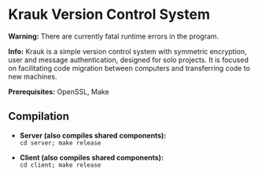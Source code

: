 # Krauk Version Control System

**Warning:** There are currently fatal runtime errors in the program.

**Info:** Krauk is a simple version control system with symmetric encryption, user and message authentication, designed for solo projects. It is focused on facilitating code migration between computers and transferring code to new machines.

**Prerequisites:** OpenSSL, Make

## Compilation

- **Server (also compiles shared components):**  
   `cd server; make release`

- **Client (also compiles shared components):**  
   `cd client; make release`
